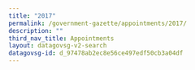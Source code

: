 ```yaml
---
title: "2017"
permalink: /government-gazette/appointments/2017/
description: ""
third_nav_title: Appointments
layout: datagovsg-v2-search
datagovsg-id: d_97478ab2ec8e56ce497edf50cb3a04df
---
```

